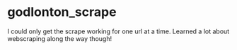 # godlonton_scrape
I could only get the scrape working for one url at a time. Learned a lot about webscraping along the way though!
